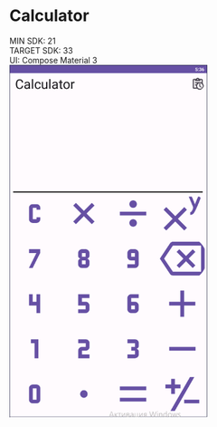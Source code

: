 # Calculator
MIN SDK: 21\
TARGET SDK: 33\
UI: Compose Material 3\
<img src="https://github.com/ICalmPersonI/Calculator/blob/master/screenshorts/1.png" alt="drawing" width="350"/>
